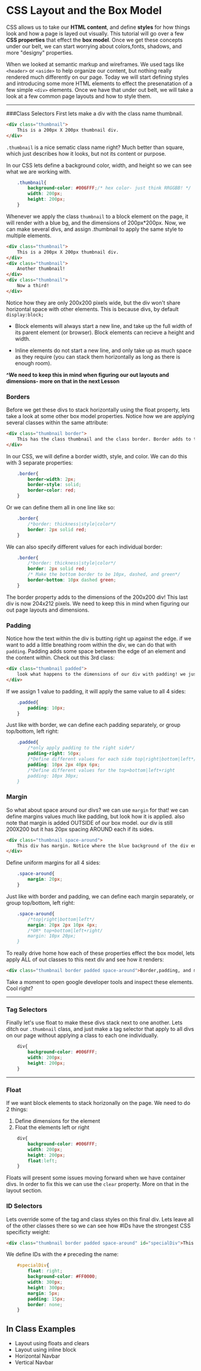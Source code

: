 # CSS Layout and the Box Model 

CSS allows us to take our **HTML content**, and define **styles** for how things look and how a page is layed out visually. This tutorial will go over a few **CSS properties** that effect the **box model**. Once we get these concepts under our belt, we can start worrying about colors,fonts, shadows, and more "designy" properties. 

When we looked at semantic markup and wireframes. We used tags like `<header>` or `<aside>` to help organize our content, but nothing really rendered much differently on our page. Today we will start defining styles and introducing some more HTML elements to effect the presenatation of a few simple `<div>` elements. Once we have that under out belt, we will take a look at a few common page layouts and how to style them.

---

###Class Selectors
First lets make a div with the class name thumbnail.

```html
<div class="thumbnail">
	This is a 200px X 200px thumbnail div.
</div>

```
`.thumbnail` is a nice sematic class name right? Much better than square, which just describes how it looks, but not its content or purpose. 

In our CSS lets define a background color, width, and height so we can see what we are working with. 

```css
	.thumbnail{
		background-color: #006FFF;/* hex color- just think RRGGBB! */
		width: 200px;
		height: 200px;
	}
```
Whenever we apply the class `thumbnail` to a block element on the page, it will render with a blue bg, and the dimensions of 200px*200px. Now, we can make several divs, and assign .thumbnail to apply the same style to multiple elements.

```html
<div class="thumbnail">
	This is a 200px X 200px thumbnail div.
</div>
<div class="thumbnail">
	Another thumbnail!
</div>
<div class="thumbnail">
	Now a third!
</div>
```
Notice how they are only 200x200 pixels wide, but the div won't share horizontal space with other elements. This is because divs, by default `display:block;`

* Block elements will always start a new line, and take up the full width of its parent element (or browser). Block elements can recieve a height and width.

* Inline elements do not start a new line, and only take up as much space as they require (you can stack them horizontally as long as there is enough room).

**^We need to keep this in mind when figuring our out layouts and dimensions- more on that in the next Lesson**

### Borders

Before we get these divs to stack horizontally using the float property, lets take a look at some other box model properties. Notice how we are applying several classes within the same attribute:

```html
<div class="thumbnail border">
	This has the class thumbnail and the class border. Border adds to the element's dimensions! 
</div>
```
In our CSS, we will define a border width, style, and color. We can do this with 3 separate properties:

```css
	.border{
		border-width: 2px;
		border-style: solid;
		border-color: red;
	}
```
Or we can define them all in one line like so: 

```css
	.border{
		/*border: thickness|style|color*/
		border: 2px solid red;
	}
```
We can also specify different values for each individual border:

```css
	.border{
		/*border: thickness|style|color*/
		border: 2px solid red;
		/* Make the bottom border to be 10px, dashed, and green*/
		border-bottom: 10px dashed green; 
	}
```
The border property adds to the dimensions of the 200x200 div! This last div is now 204x212 pixels. We need to keep this in mind when figuring our out page layouts and dimensions.

### Padding
Notice how the text within the div is butting right up against the edge. if we want to add a little breathing room within the div, we can do that with `padding`. Padding adds some space between the edge of an element and the content within. Check out this 3rd class:

```html
<div class="thumbnail padded">
	look what happens to the dimensions of our div with padding! we just added 10px to each side. our div is now 220x220. The text within is 10px away from the edge though! 
</div>
```
If we assign 1 value to padding, it will apply the same value to all 4 sides:
```css
	.padded{
		padding: 10px;
	}
```
Just like with border, we can define each padding separately, or group top/bottom, left right:

```css
	.padded{
		/*only apply padding to the right side*/
		padding-right: 50px;
		/*Define different values for each side top|right|bottom|left*/
		padding: 10px 2px 40px 6px;
		/*Define different values for the top+bottom|left+right
		padding: 10px 30px; 
	}
```
### Margin
So what about space around our divs? we can use `margin` for that! we can define margins values much like padding, but look how it is applied. also note that margin is added OUTSIDE of our box model. our div is still 200X200 but it has 20px spacing AROUND each if its sides.

```html
<div class="thumbnail space-around">
	This div has margin. Notice where the blue background of the div ends in relation to the margin.
</div>
```
Define uniform margins for all 4 sides:
```css
	.space-around{
		margin: 20px;
	}
```
Just like with border and padding, we can define each margin separately, or group top/bottom, left right:
```css
	.space-around{
		/*top|right|bottom|left*/
		margin: 20px 2px 10px 4px;
		/*OR* top+bottom|left+right/
		margin: 10px 20px;
	}
```
To really drive home how each of these properties effect the box model, lets apply ALL of out classes to this next div and see how it renders:

```html
<div class="thumbnail border padded space-around">Border,padding, and margin all at once!</div>
```

Take a moment to open google developer tools and inspect these elements. Cool right? 

---

### Tag Selectors
Finally let's use float to make these divs stack next to one another. Lets ditch our `.thumbnail` class, and just make a tag selector that apply to all divs on our page without applying a class to each one individually.

```css
	div{
		background-color: #006FFF;
		width: 200px;
		height: 200px;
	}
```
---

### Float
If we want block elements to stack horizonally on the page. We need to do 2 things:
1. Define dimensions for the element
2. Float the elements left or right

```css
	div{
		background-color: #006FFF;
		width: 200px;
		height: 200px;
		float:left;
	}
```
Floats will present some issues moving forward when we have container divs.  In order to fix this we can use the `clear` property. More on that in the layout section.

### ID Selectors
Lets override some of the tag and class styles on this final div. Lets leave all of the other classes there so we can see how #IDs have the strongest CSS specificty weight:

```html
<div class="thumbnail border padded space-around" id="specialDiv">This div has an ID of #specialDiv. More on CSS Specificity next!</div>
```
We define IDs with the `#` preceding the name:
```css
	#specialDiv{
		float: right;
		background-color: #FF0000;
		width: 300px;
		height: 300px;
		margin: 5px;
		padding: 15px;
		border: none;
	}
```
## In Class Examples

* Layout using floats and clears
* Layout using inline block
* Horizontal Navbar
* Vertical Navbar

